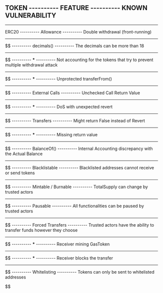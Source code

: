 ## TOKEN ---------- FEATURE ---------- KNOWN VULNERABILITY

---

ERC20 ---------- Allowance ---------- Double withdrawal (front-running)

---

$$
---------- decimals() ---------- The decimals can be more than 18

---

$$$$$$ ---------- ****\***** ---------- Not accounting for the tokens that try to prevent multiple withdrawal attack

---

$$$$$$ ---------- ****\***** ---------- Unprotected ‍‍‍‍‍‍‍transferFrom()

---

$$$$$$ ---------- External Calls ---------- Unchecked Call Return Value

---

$$$$$$ ---------- ****\***** ---------- DoS with unexpected revert

---

$$$$$$ ---------- Transfers ---------- Might return False instead of Revert

---

$$$$$$ ---------- ****\***** ---------- Missing return value

---

$$$$$$ ---------- BalanceOf() ---------- Internal Accounting discrepancy with the Actual Balance

---

$$$$$$ ---------- Blacklistable ---------- Blacklisted addresses cannot receive or send tokens

---

$$$$$$ ---------- Mintable / Burnable ---------- TotalSupply can change by trusted actors

---

$$$$$$ ---------- Pausable ---------- All functionalities can be paused by trusted actors

---

$$$$$$ ---------- Forced Transfers ---------- Trusted actors have the ability to transfer funds however they choose

---

$$$$$$ ---------- ****\***** ---------- Receiver mining GasToken

---

$$$$$$ ---------- ****\***** ---------- Receiver blocks the transfer

---

$$$$$$ ---------- Whitelisting ---------- Tokens can only be sent to whitelisted addresses


$$
